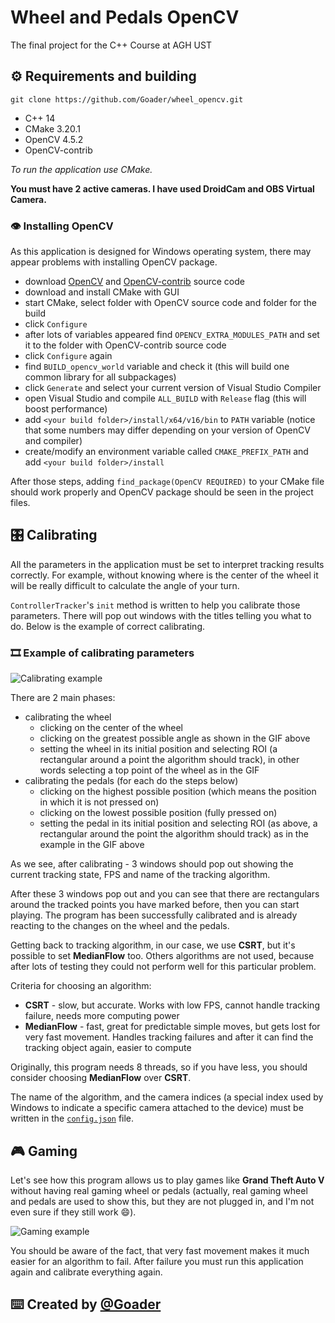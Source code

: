# Wheel and Pedals OpenCV
 The final project for the C++ Course at AGH UST

## :gear: Requirements and building

```git
git clone https://github.com/Goader/wheel_opencv.git
```

* C++ 14
* CMake 3.20.1
* OpenCV 4.5.2
* OpenCV-contrib

_To run the application use CMake._

**You must have 2 active cameras. I have used DroidCam and OBS Virtual Camera.**

### :eye: Installing OpenCV
As this application is designed for Windows operating system, there may appear problems with installing OpenCV package.

* download [OpenCV](https://github.com/opencv/opencv) and [OpenCV-contrib](https://github.com/opencv/opencv_contrib) source code
* download and install CMake with GUI
* start CMake, select folder with OpenCV source code and folder for the build
* click `Configure`
* after lots of variables appeared find `OPENCV_EXTRA_MODULES_PATH` and set it to the folder with OpenCV-contrib source code
* click `Configure` again
* find `BUILD_opencv_world` variable and check it (this will build one common library for all subpackages)
* click `Generate` and select your current version of Visual Studio Compiler
* open Visual Studio and compile `ALL_BUILD` with `Release` flag (this will boost performance)
* add `<your build folder>/install/x64/v16/bin` to `PATH` variable (notice that some numbers may differ depending on your version of OpenCV and compiler)
* create/modify an environment variable called `CMAKE_PREFIX_PATH` and add `<your build folder>/install`

After those steps, adding `find_package(OpenCV REQUIRED)` to your CMake file should work properly and OpenCV package should be seen in the project files.

## :control_knobs: Calibrating
All the parameters in the application must be set to interpret tracking results correctly. For example, without knowing where is the center of the wheel it will be really difficult to calculate the angle of your turn.

`ControllerTracker`'s `init` method is written to help you calibrate those parameters. There will pop out windows with the titles telling you what to do. Below is the example of correct calibrating.

### :film_strip: Example of calibrating parameters
![Calibrating example](readme/example-calibrating.gif)

There are 2 main phases:
* calibrating the wheel
    * clicking on the center of the wheel
    * clicking on the greatest possible angle as shown in the GIF above
    * setting the wheel in its initial position and selecting ROI (a rectangular around a point the algorithm should track), in other words selecting a top point of the wheel as in the GIF
* calibrating the pedals (for each do the steps below)
    * clicking on the highest possible position (which means the position in which it is not pressed on)
    * clicking on the lowest possible position (fully pressed on)
    * setting the pedal in its initial position and selecting ROI (as above, a rectangular around the point the algorithm should track) as in the example in the GIF above

As we see, after calibrating - 3 windows should pop out showing the current tracking state, FPS and name of the tracking algorithm.

After these 3 windows pop out and you can see that there are rectangulars around the tracked points you have marked before, then you can start playing. The program has been successfully calibrated and is already reacting to the changes on the wheel and the pedals.

Getting back to tracking algorithm, in our case, we use **CSRT**, but it's possible to set **MedianFlow** too. Others algorithms are not used, because after lots of testing they could not perform well for this particular problem.

Criteria for choosing an algorithm:
* **CSRT** - slow, but accurate. Works with low FPS, cannot handle tracking failure, needs more computing power
* **MedianFlow** - fast, great for predictable simple moves, but gets lost for very fast movement. Handles tracking failures and after it can find the tracking object again, easier to compute

Originally, this program needs 8 threads, so if you have less, you should consider choosing **MedianFlow** over **CSRT**.

The name of the algorithm, and the camera indices (a special index used by Windows to indicate a specific camera attached to the device) must be written in the [```config.json```](https://github.com/Goader/wheel_opencv/blob/main/config.json) file.

## :video_game: Gaming
Let's see how this program allows us to play games like **Grand Theft Auto V** without having real gaming wheel or pedals (actually, real gaming wheel and pedals are used to show this, but they are not plugged in, and I'm not even sure if they still work :smile:).

![Gaming example](readme/example-gaming.gif)

You should be aware of the fact, that very fast movement makes it much easier for an algorithm to fail. After failure you must run this application again and calibrate everything again.
    
## :keyboard: Created by [@Goader](https://github.com/Goader)